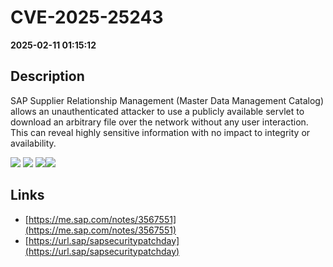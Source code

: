 # CVE-2025-25243

**2025-02-11 01:15:12**

## Description
SAP Supplier Relationship Management (Master Data Management Catalog) allows an unauthenticated attacker to use a publicly available servlet to download an arbitrary file over the network without any user interaction. This can reveal highly sensitive information with no impact to integrity or availability.

![](https://img.shields.io/static/v1?label=Score&message=8.6&color=red)
![](https://img.shields.io/static/v1?label=Severity&message=HIGH&color=red)
![](https://img.shields.io/static/v1?label=CWE&message=Traversal&color=green)![](https://img.shields.io/static/v1?label=CWE&message=Traversal&color=green)

## Links
- [https://me.sap.com/notes/3567551](https://me.sap.com/notes/3567551)
- [https://url.sap/sapsecuritypatchday](https://url.sap/sapsecuritypatchday)
